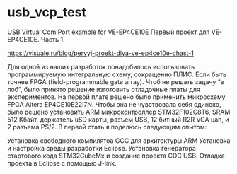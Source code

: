 # usb_vcp_test
USB Virtual Com Port example for VE-EP4CE10E
Первый проект для VE-EP4CE10E. Часть 1.

https://visuale.ru/blog/pervyj-proekt-dlya-ve-ep4ce10e-chast-1

Для одной из наших разработок понадобилось использовать программируемую интегральную схему, сокращенно ПЛИС. Если быть точнее FPGA (field-programmable gate array). Чтоб не решать задачу “в лоб”, было принято решение изготовить отладочные платы для экспериментов. На первой плате решено было применить микросхему FPGA Altera EP4CE10E22I7N. Чтобы она не чувствовала себя одиноко, было решено установить ARM микроконтроллер STM32F102C8T6, SRAM 512 Кбайт, держатель uSD карты, разъем USB, 12 битный R2R VGA цап, и 2 разъема PS/2. В первой стать я поделюсь следующим опытом:

Установка свободного компилятоа GCC для архитектуры ARM
Установка и настройка среды разработки Eclipse.
Установка генератора стартового кода STM32CubeMx и создание проекта CDC USB.
Отладка проекта в Eclipse с помощью J-link.
